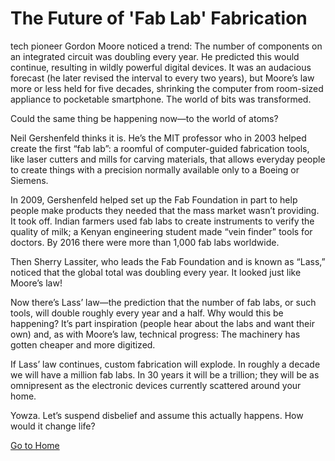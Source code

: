 # The Future of 'Fab Lab' Fabrication

tech pioneer Gordon Moore noticed a trend: The number of components on an integrated circuit was doubling every year. He predicted this would continue, resulting in wildly powerful digital devices. It was an audacious forecast (he later revised the interval to every two years), but Moore’s law more or less held for five decades, shrinking the computer from room-sized appliance to ­pocketable smartphone. The world of bits was transformed.

Could the same thing be happening now—to the world of atoms?

Neil Gershenfeld thinks it is. He’s the MIT professor who in 2003 helped create the first “fab lab”: a roomful of computer-guided fabrication tools, like laser cutters and mills for carving materials, that allows everyday people to create things with a precision normally available only to a Boeing or Siemens.

In 2009, Gershenfeld helped set up the Fab Foundation in part to help people make products they needed that the mass market wasn’t providing. It took off. Indian farmers used fab labs to create instruments to verify the quality of milk; a Kenyan engineering student made “vein finder” tools for doctors. By 2016 there were more than 1,000 fab labs worldwide.

Then Sherry Lassiter, who leads the Fab Foundation and is known as “Lass,” noticed that the global total was doubling every year. It looked just like Moore’s law!

Now there’s Lass’ law—the prediction that the number of fab labs, or such tools, will double roughly every year and a half. Why would this be happening? It’s part inspiration (people hear about the labs and want their own) and, as with Moore’s law, technical progress: The machinery has gotten cheaper and more digitized.

If Lass’ law continues, custom fabrication will explode. In roughly a decade we will have a million fab labs. In 30 years it will be a trillion; they will be as omnipresent as the electronic devices currently scattered around your home.

Yowza. Let’s suspend disbelief and assume this actually happens. How would it change life?

[Go to Home](README.md)